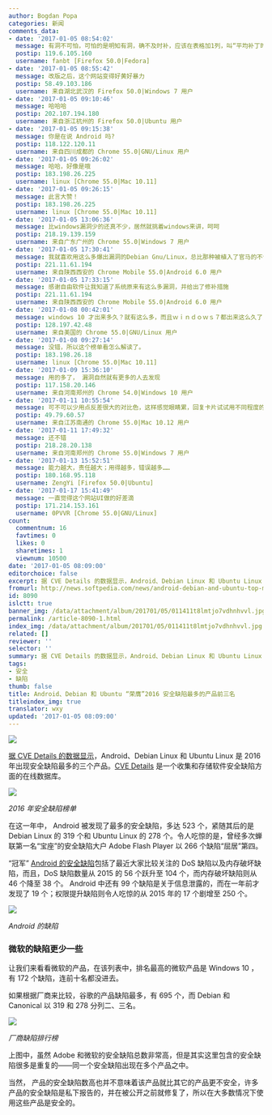 ```yaml
---
author: Bogdan Popa
categories: 新闻
comments_data:
- date: '2017-01-05 08:54:02'
  message: 有洞不可怕，可怕的是明知有洞，确不及时补，应该在表格加1列，叫“平均补丁时间”……
  postip: 119.6.105.160
  username: fanbt [Firefox 50.0|Fedora]
- date: '2017-01-05 08:55:42'
  message: 改版之后，这个网站变得好黄好暴力
  postip: 58.49.103.186
  username: 来自湖北武汉的 Firefox 50.0|Windows 7 用户
- date: '2017-01-05 09:10:46'
  message: 哈哈哈
  postip: 202.107.194.180
  username: 来自浙江杭州的 Firefox 50.0|Ubuntu 用户
- date: '2017-01-05 09:15:38'
  message: 你是在说 Android 吗?
  postip: 118.122.120.11
  username: 来自四川成都的 Chrome 55.0|GNU/Linux 用户
- date: '2017-01-05 09:26:02'
  message: 哈哈，好像是哦
  postip: 183.198.26.225
  username: linux [Chrome 55.0|Mac 10.11]
- date: '2017-01-05 09:26:15'
  message: 此言大赞！
  postip: 183.198.26.225
  username: linux [Chrome 55.0|Mac 10.11]
- date: '2017-01-05 13:06:36'
  message: 比windows漏洞少的还真不少，居然就挑着windows来讲，呵呵
  postip: 218.19.139.159
  username: 来自广东广州的 Chrome 55.0|Windows 7 用户
- date: '2017-01-05 17:30:41'
  message: 我就喜欢用这么多爆出漏洞的Debian Gnu/Linux，总比那种被植入了官马的不告诉你有漏洞的系统好一点点
  postip: 221.11.61.194
  username: 来自陕西西安的 Chrome Mobile 55.0|Android 6.0 用户
- date: '2017-01-05 17:33:15'
  message: 感谢自由软件让我知道了系统原来有这么多漏洞，并给出了修补措施
  postip: 221.11.61.194
  username: 来自陕西西安的 Chrome Mobile 55.0|Android 6.0 用户
- date: '2017-01-08 00:42:01'
  message: windows 10 才出来多久？就有这么多，而且ｗｉｎｄｏｗｓ７都出来这么久了，还有这么多漏洞．你能说它比linux或者安卓安全？
  postip: 128.197.42.48
  username: 来自美国的 Chrome 55.0|GNU/Linux 用户
- date: '2017-01-08 09:27:14'
  message: 没错，所以这个榜单看怎么解读了。
  postip: 183.198.26.18
  username: linux [Chrome 55.0|Mac 10.11]
- date: '2017-01-09 15:36:10'
  message: 用的多了， 漏洞自然就有更多的人去发现
  postip: 117.158.20.146
  username: 来自河南郑州的 Chrome 54.0|Windows 10 用户
- date: '2017-01-11 10:55:54'
  message: 可不可以少用点反差很大的对比色，这样感觉眼睛累，回复卡片试试用不同程度的灰色或者浅蓝色比较舒服。虽然出来的效果会很“性冷淡”。
  postip: 49.79.60.57
  username: 来自江苏南通的 Chrome 55.0|Mac 10.12 用户
- date: '2017-01-11 17:49:32'
  message: 还不错
  postip: 218.28.20.138
  username: 来自河南郑州的 Chrome 55.0|Windows 7 用户
- date: '2017-01-13 15:52:51'
  message: 能力越大，责任越大；用得越多，错误越多……
  postip: 180.168.95.118
  username: ZengYi [Firefox 50.0|Ubuntu]
- date: '2017-01-17 15:41:49'
  message: 一直觉得这个网站UI做的好差滴
  postip: 171.214.153.161
  username: 0PVVR [Chrome 55.0|GNU/Linux]
count:
  commentnum: 16
  favtimes: 0
  likes: 0
  sharetimes: 1
  viewnum: 10500
date: '2017-01-05 08:09:00'
editorchoice: false
excerpt: 据 CVE Details 的数据显示，Android、Debian Linux 和 Ubuntu Linux 是 2016 年出现安全缺陷最多的三个产品。
fromurl: http://news.softpedia.com/news/android-debian-and-ubuntu-top-most-vulnerable-products-chart-in-2016-511514.shtml
id: 8090
islctt: true
banner_img: /data/attachment/album/201701/05/011411t8lmtjo7vdhnhvvl.jpg
permalink: /article-8090-1.html
index_img: /data/attachment/album/201701/05/011411t8lmtjo7vdhnhvvl.jpg.thumb.jpg
related: []
reviewer: ''
selector: ''
summary: 据 CVE Details 的数据显示，Android、Debian Linux 和 Ubuntu Linux 是 2016 年出现安全缺陷最多的三个产品。
tags:
- 安全
- 缺陷
thumb: false
title: Android、Debian 和 Ubuntu “荣膺”2016 安全缺陷最多的产品前三名
titleindex_img: true
translator: wxy
updated: '2017-01-05 08:09:00'
---
```


![](/data/attachment/album/201701/05/011411t8lmtjo7vdhnhvvl.jpg)


[据 CVE Details 的数据显示](https://www.cvedetails.com/top-50-products.php?year=2016)，Android、Debian Linux 和 Ubuntu Linux 是 2016 年出现安全缺陷最多的三个产品。[CVE Details](https://www.cvedetails.com/) 是一个收集和存储软件安全缺陷方面的在线数据库。


![](/data/attachment/album/201701/05/003636gsnegppn5ntwesm5.jpg)


*2016 年安全缺陷榜单*


在这一年中， Android 被发现了最多的安全缺陷，多达 523 个，紧随其后的是 Debian Linux 的 319 个和 Ubuntu Linux 的 278 个。令人吃惊的是，曾经多次蝉联第一名“宝座”的安全缺陷大户 Adobe Flash Player 以 266 个缺陷“屈居”第四。


“冠军” [Android 的安全缺陷](https://www.cvedetails.com/product/19997/Google-Android.html?vendor_id=1224)包括了最近大家比较关注的 DoS 缺陷以及内存破坏缺陷，而且，DoS 缺陷数量从 2015 的 56 个跃升至 104 个，而内存破坏缺陷则从 46 个降至 38 个。 Android 中还有 99 个缺陷是关于信息泄露的，而在一年前才发现了 19 个；权限提升缺陷则令人吃惊的从 2015 年的 17 个剧增至 250 个。


![](/data/attachment/album/201701/05/005345j9wucjpc2aijiiu7.jpg)


*Android 的缺陷*


### 微软的缺陷更少一些


让我们来看看微软的产品，在该列表中，排名最高的微软产品是 Windows 10 ，有 172 个缺陷，连前十名都没进去。


如果根据厂商来比较，谷歌的产品缺陷最多，有 695 个，而 Debian 和 Canonical 以 319 和 278 分列二、三名。


![](/data/attachment/album/201701/05/010303dfvng2l62eyil884.jpg)


*厂商缺陷排行榜*


上图中，虽然 Adobe 和微软的安全缺陷总数非常高，但是其实这里包含的安全缺陷很多是重复的——同一个安全缺陷出现在多个产品之中。


当然， 产品的安全缺陷数高也并不意味着该产品就比其它的产品更不安全，许多产品的安全缺陷是私下报告的，并在被公开之前就修复了，所以在大多数情况下使用这些产品是安全的。
